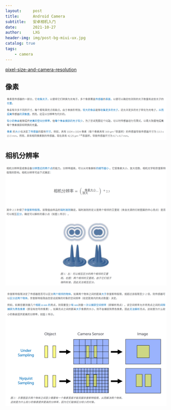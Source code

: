 ```yaml
---
layout:     post
title:      Android Camera
subtitle:   安卓相机入门
date:       2021-10-27
author:     LXG
header-img: img/post-bg-miui-ux.jpg
catalog: true
tags:
    - camera
---
```


[pixel-size-and-camera-resolution](https://www.princetoninstruments.com/learn/camera-fundamentals/pixel-size-and-camera-resolution)

## 像素

![pixel_size](/images/camera/pixel_size.png)

## 相机分辨率

![camera_resolution](/images/camera/camera_resolution.png)

![camera_resolution_2](/images/camera/camera_resolution_2.png)


